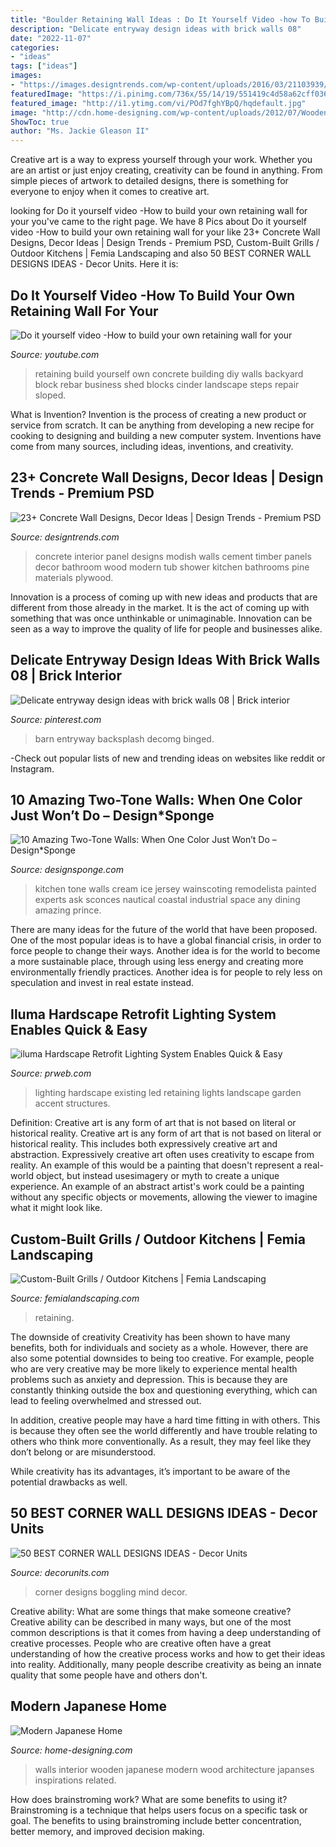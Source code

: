 ```yaml
---
title: "Boulder Retaining Wall Ideas : Do It Yourself Video -how To Build Your Own Retaining Wall For Your"
description: "Delicate entryway design ideas with brick walls 08"
date: "2022-11-07"
categories:
- "ideas"
tags: ["ideas"]
images:
- "https://images.designtrends.com/wp-content/uploads/2016/03/21103939/Modish-Concrete-Wall-Panel.jpg"
featuredImage: "https://i.pinimg.com/736x/55/14/19/551419c4d58a62cff036baf693b728d6.jpg"
featured_image: "http://i1.ytimg.com/vi/POd7fghYBpQ/hqdefault.jpg"
image: "http://cdn.home-designing.com/wp-content/uploads/2012/07/Wooden-interior-walls-665x665.jpeg"
ShowToc: true
author: "Ms. Jackie Gleason II"
---
```



Creative art is a way to express yourself through your work. Whether you are an artist or just enjoy creating, creativity can be found in anything. From simple pieces of artwork to detailed designs, there is something for everyone to enjoy when it comes to creative art.

	

		
looking for Do it yourself video -How to build your own retaining wall for your you've came to the right page. We have 8 Pics about Do it yourself video -How to build your own retaining wall for your like 23+ Concrete Wall Designs, Decor Ideas | Design Trends - Premium PSD, Custom-Built Grills / Outdoor Kitchens | Femia Landscaping and also 50 BEST CORNER WALL DESIGNS IDEAS - Decor Units. Here it is:
		
    
## Do It Yourself Video -How To Build Your Own Retaining Wall For Your

<img loading=lazy src="http://i1.ytimg.com/vi/POd7fghYBpQ/hqdefault.jpg" onerror="this.onerror=null;this.src='https://tse2.mm.bing.net/th?id=OIP.M29abO-ki7mL3Yb053gORwHaFj&amp;pid=15.1';" alt="Do it yourself video -How to build your own retaining wall for your">

_Source: youtube.com_

>retaining build yourself own concrete building diy walls backyard block rebar business shed blocks cinder landscape steps repair sloped. 

	

What is Invention?
Invention is the process of creating a new product or service from scratch. It can be anything from developing a new recipe for cooking to designing and building a new computer system. Inventions have come from many sources, including ideas, inventions, and creativity.

    
## 23+ Concrete Wall Designs, Decor Ideas | Design Trends - Premium PSD

<img loading=lazy src="https://images.designtrends.com/wp-content/uploads/2016/03/21103939/Modish-Concrete-Wall-Panel.jpg" onerror="this.onerror=null;this.src='https://tse2.mm.bing.net/th?id=OIP.W8eSYD3FreOYI8s4YCGosAHaE8&amp;pid=15.1';" alt="23+ Concrete Wall Designs, Decor Ideas | Design Trends - Premium PSD">

_Source: designtrends.com_

>concrete interior panel designs modish walls cement timber panels decor bathroom wood modern tub shower kitchen bathrooms pine materials plywood. 

	

Innovation is a process of coming up with new ideas and products that are different from those already in the market. It is the act of coming up with something that was once unthinkable or unimaginable. Innovation can be seen as a way to improve the quality of life for people and businesses alike.

    
## Delicate Entryway Design Ideas With Brick Walls 08 | Brick Interior

<img loading=lazy src="https://i.pinimg.com/736x/55/14/19/551419c4d58a62cff036baf693b728d6.jpg" onerror="this.onerror=null;this.src='https://tse3.mm.bing.net/th?id=OIP.lwl99F7MBPlxE90inzm3pAHaLH&amp;pid=15.1';" alt="Delicate entryway design ideas with brick walls 08 | Brick interior">

_Source: pinterest.com_

>barn entryway backsplash decomg binged. 

	

-Check out popular lists of new and trending ideas on websites like reddit or Instagram.

    
## 10 Amazing Two-Tone Walls: When One Color Just Won’t Do – Design*Sponge

<img loading=lazy src="https://www.designsponge.com/wp-content/uploads/2016/05/9b7d0400ef827957f957adc024f94511.jpg" onerror="this.onerror=null;this.src='https://tse4.mm.bing.net/th?id=OIP.YsKua5WsxQlGmh5tHFAA_gAAAA&amp;pid=15.1';" alt="10 Amazing Two-Tone Walls: When One Color Just Won’t Do – Design*Sponge">

_Source: designsponge.com_

>kitchen tone walls cream ice jersey wainscoting remodelista painted experts ask sconces nautical coastal industrial space any dining amazing prince. 

	

There are many ideas for the future of the world that have been proposed. One of the most popular ideas is to have a global financial crisis, in order to force people to change their ways. Another idea is for the world to become a more sustainable place, through using less energy and creating more environmentally friendly practices. Another idea is for people to rely less on speculation and invest in real estate instead.

    
## Iluma Hardscape Retrofit Lighting System Enables Quick &amp; Easy

<img loading=lazy src="http://ww1.prweb.com/prfiles/2014/05/18/11863893/DSC_0149.JPG" onerror="this.onerror=null;this.src='https://tse1.mm.bing.net/th?id=OIP.Jp5gAYwjlBAFJjvjZPJXCwHaEU&amp;pid=15.1';" alt="iluma Hardscape Retrofit Lighting System Enables Quick &amp; Easy">

_Source: prweb.com_

>lighting hardscape existing led retaining lights landscape garden accent structures. 

	

Definition: Creative art is any form of art that is not based on literal or historical reality.
Creative art is any form of art that is not based on literal or historical reality. This includes both expressively creative art and abstraction. Expressively creative art often uses creativity to escape from reality. An example of this would be a painting that doesn't represent a real-world object, but instead usesimagery or myth to create a unique experience. An example of an abstract artist's work could be a painting without any specific objects or movements, allowing the viewer to imagine what it might look like.

    
## Custom-Built Grills / Outdoor Kitchens | Femia Landscaping

<img loading=lazy src="https://femialandscaping.com/wp-content/uploads/2014/03/6-ogk753126d1a13cb8.jpg" onerror="this.onerror=null;this.src='https://tse3.mm.bing.net/th?id=OIP.wYSFtvVKQjroTVY5XmdoMgHaE5&amp;pid=15.1';" alt="Custom-Built Grills / Outdoor Kitchens | Femia Landscaping">

_Source: femialandscaping.com_

>retaining. 

	

The downside of creativity
Creativity has been shown to have many benefits, both for individuals and society as a whole. However, there are also some potential downsides to being too creative.
For example, people who are very creative may be more likely to experience mental health problems such as anxiety and depression. This is because they are constantly thinking outside the box and questioning everything, which can lead to feeling overwhelmed and stressed out.

In addition, creative people may have a hard time fitting in with others. This is because they often see the world differently and have trouble relating to others who think more conventionally. As a result, they may feel like they don’t belong or are misunderstood.

While creativity has its advantages, it’s important to be aware of the potential drawbacks as well.

    
## 50 BEST CORNER WALL DESIGNS IDEAS - Decor Units

<img loading=lazy src="https://1.bp.blogspot.com/-TdynMVA1zjA/WCY14WI-jCI/AAAAAAAAJK8/aIw7Q43xULAG52D2LDaYtbYMiirumEvFACLcB/s1600/26294.jpg" onerror="this.onerror=null;this.src='https://tse1.mm.bing.net/th?id=OIP.4zF8RVUK_jJLlKOmALCGkQHaLH&amp;pid=15.1';" alt="50 BEST CORNER WALL DESIGNS IDEAS - Decor Units">

_Source: decorunits.com_

>corner designs boggling mind decor. 

	

Creative ability: What are some things that make someone creative?
Creative ability can be described in many ways, but one of the most common descriptions is that it comes from having a deep understanding of creative processes. People who are creative often have a great understanding of how the creative process works and how to get their ideas into reality. Additionally, many people describe creativity as being an innate quality that some people have and others don't.

    
## Modern Japanese Home

<img loading=lazy src="http://cdn.home-designing.com/wp-content/uploads/2012/07/Wooden-interior-walls-665x665.jpeg" onerror="this.onerror=null;this.src='https://tse2.mm.bing.net/th?id=OIP.czSxoV1DJZV3Ih2sUgK-1wHaHa&amp;pid=15.1';" alt="Modern Japanese Home">

_Source: home-designing.com_

>walls interior wooden japanese modern wood architecture japanses inspirations related. 

	

How does brainstroming work? What are some benefits to using it?
Brainstroming is a technique that helps users focus on a specific task or goal. The benefits to using brainstroming include better concentration, better memory, and improved decision making.

